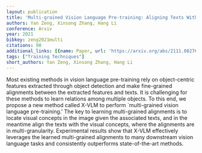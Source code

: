 ```yaml
---
layout: publication
title: 'Multi-grained Vision Language Pre-training: Aligning Texts With Visual Concepts'
authors: Yan Zeng, Xinsong Zhang, Hang Li
conference: Arxiv
year: 2021
bibkey: zeng2021multi
citations: 90
additional_links: [{name: Paper, url: 'https://arxiv.org/abs/2111.08276'}]
tags: ["Training Techniques"]
short_authors: Yan Zeng, Xinsong Zhang, Hang Li
---
```

Most existing methods in vision language pre-training rely on object-centric
features extracted through object detection and make fine-grained alignments
between the extracted features and texts. It is challenging for these methods
to learn relations among multiple objects. To this end, we propose a new method
called X-VLM to perform `multi-grained vision language pre-training.' The key
to learning multi-grained alignments is to locate visual concepts in the image
given the associated texts, and in the meantime align the texts with the visual
concepts, where the alignments are in multi-granularity. Experimental results
show that X-VLM effectively leverages the learned multi-grained alignments to
many downstream vision language tasks and consistently outperforms
state-of-the-art methods.